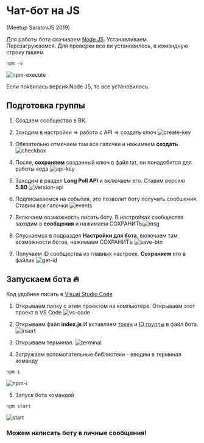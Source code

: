 # Чат-бот на JS 

(Meetup SaratovJS 2019)

Для работы бота скачиваем [Node JS](https://nodejs.org/en/). 
Устанавливаем. 
Перезагружаемся. Для проверки все ли установилось, в командную строку пишем 
```
npm -v
```
![npm-execute](https://pp.userapi.com/c852236/v852236721/1244e6/VPVJYUP4IgY.jpg "Версия пакетного менеджера")

Если появилась версия Node JS, то все установилось.

## Подготовка группы

1. Создаем сообщество в ВК.

2. Заходим в настройки => работа с API => создать ключ ![create-key](https://pp.userapi.com/c853528/v853528007/45c43/AC_fNhP01uU.jpg)

3. Обязательно отмечаем там все галочки и нажимаем **создать** ![checkbox](https://pp.userapi.com/c853528/v853528007/45c4c/1i9EUcWVBcU.jpg)

4. <a id="token"></a>После, **сохраняем** созданный ключ в файл txt, он понадобится для работы кода ![api-key](https://pp.userapi.com/c853528/v853528007/45c56/UmxxDpEfONQ.jpg)

5. Заходим в раздел **Long Poll API** и включаем его. Ставим версию **5.80** ![version-api](https://pp.userapi.com/c852236/v852236721/1244bb/GsDOvdcxRvE.jpg)

6. Подписываемся на события, это позволит боту получать сообшения. Ставим все галочки ![events](https://pp.userapi.com/c852236/v852236721/1244c4/QRA72V6bSZ0.jpg)

7. Включаем возможность писать боту. В настройках сообщества заходим в **сообщения** и нажимаем СОХРАНИТЬ![msg](https://pp.userapi.com/c852236/v852236721/1244cd/hu-HX0wM4IQ.jpg)

8. Спускаемся в подраздел **Настройки для бота**, включаем там возможности ботов, нажимаем СОХРАНИТЬ ![save-btn](https://pp.userapi.com/c852236/v852236721/1244d6/3ultVaAMbh0.jpg)

9. <a id="group_id"></a>Получаем ID сообщества из главных настроек. **Сохраняем** его в файлик ![get-id](https://pp.userapi.com/c852236/v852236721/1244df/Tfp2i_G8wmc.jpg "Да, его тоже нужно скопировать куда-то")

## Запускаем бота 🔥
Код удобнее писать в [Visual Studio Code](https://code.visualstudio.com/)

1. Открываем папку с этим проектом на компьютере. Открываем этот проект в VS Code ![vs-code](https://pp.userapi.com/c852236/v852236721/124575/IjgHhD5xLUM.jpg "Web Strom конечно тоже ничего такой :) ")

2. Открываем файл **index.js** И вставляем <a href="#token">токен</a> и <a href="#group_id">ID группы</a> в файл бота. ![insert](https://pp.userapi.com/c852236/v852236721/124562/kK0uIK7TLe0.jpg "Ты же их сохранил, да?")

3. Открываем терминал. ![terminal](https://pp.userapi.com/c852236/v852236394/129aba/howk49w_xRE.jpg)

4. Загружаем вспомогательные библиотеки  - вводим в терминал команду 
```
npm i
```
 ![npm-i](https://pp.userapi.com/c852236/v852236394/129acb/iYoFEGawe2Y.jpg "Почти как npm install")

5. Запуск бота командой
```
npm start
```
![start](https://pp.userapi.com/c852236/v852236394/129ae0/780XPVMXQ0A.jpg)

### Можем написать боту в личные сообщения!
